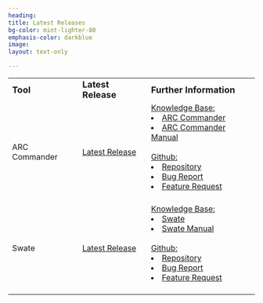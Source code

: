 ```yaml
---
heading: 
title: Latest Releases
bg-color: mint-lighter-80
emphasis-color: darkblue
image:
layout: text-only

--- 
```


<table>
<tr>
    <td><b><font size="4">Tool</font></b></td>
    <td><b><font size="4">Latest Release</font></b></td>
    <td><b><font size="4">Further Information</font></b></td>
</tr>
<tr>
    <td>ARC Commander</td>
    <td><a href="https://github.com/nfdi4plants/arcCommander/releases/latest">Latest Release</a></td>
    <td>
    <u>Knowledge Base:</u>
    <li><a href="https://nfdi4plants.org/nfdi4plants.knowledgebase/docs/implementation/ArcCommander.html">ARC Commander</a></li>
    <li><a href="https://nfdi4plants.org/nfdi4plants.knowledgebase/docs/ArcCommanderManual/index.html">ARC Commander Manual</a></li>
    <br>
    <u>Github:</u>
    <li><a href="https://github.com/nfdi4plants/arcCommander">Repository</a></li>
    <li><a href="https://github.com/nfdi4plants/arcCommander/issues/new?assignees=&labels=Type%3A+Bug&projects=&template=bug_report.md&title=%5BBUG%5D">Bug Report</a></li>
    <li><a href="https://github.com/nfdi4plants/arcCommander/issues/new?assignees=&labels=Type%3A+Enhancement&projects=&template=feature_request.md&title=%5BFeature+Request%5D">Feature Request</a></li>
    <br>
    </td>
</tr>
<tr>
    <td>Swate</td>
    <td><a href="https://github.com/nfdi4plants/swate/releases/latest">Latest Release</a></td>
    <td>
    <u>Knowledge Base:</u>
    <li><a href="https://nfdi4plants.org/nfdi4plants.knowledgebase/docs/implementation/Swate.html">Swate</a></li>
    <li><a href="https://nfdi4plants.org/nfdi4plants.knowledgebase/docs/SwateManual/index.html">Swate Manual</a></li>
    <br>
    <u>Github:</u>
    <li><a href="https://github.com/nfdi4plants/Swate">Repository</a></li>
    <li><a href="https://github.com/nfdi4plants/Swate/issues/new?assignees=&labels=Type%3A+Bug&projects=&template=bug_report.md&title=%5BBUG%5D+placeholder">Bug Report</a></li>
    <li><a href="https://github.com/nfdi4plants/Swate/issues/new?assignees=&labels=Type%3A+Enhancement&projects=&template=feature_request.md&title=%5BFeature+Request%5D+placeholder">Feature Request</a></li>
    <br>
    </td>
</tr>
<!--<tr>
    <td>ARCitect</td>
    <td><a href="https://github.com/nfdi4plants/ARCitect/releases/latest">Latest Release</a></td>
    <td>
    <u>Knowledge Base:</u>
    <li><a href="???">Converter</a></li>
    <li><a href="???">Converter Manual</a></li>
    <br>
    <u>Github:</u>
    <li><a href="https://github.com/nfdi4plants/ARCitect">Repository</a></li>
    <li><a href="???">Bug Report</a></li>
    <li><a href="???">Feature Request</a></li>
    </td>
    <br>
</tr>-->
<!--<tr>
    <td>Converter</td>
    <td><a href="https://github.com/nfdi4plants/converters/releases/latest">Latest Release</a></td>
    <td>
    <u>Knowledge Base:</u>
    <li><a href="???">Converter</a></li>
    <li><a href="???">Converter Manual</a></li>
    <br>
    <u>Github:</u>
    <li><a href="https://github.com/nfdi4plants/converters">Repository</a></li>
    <li><a href="https://github.com/nfdi4plants/ARCitect/issues/new?assignees=&labels=&projects=&template=bug_report.md&title=%5BBUG%5D+placeholder">Bug Report</a></li>
    <li><a href="https://github.com/nfdi4plants/ARCitect/issues/new?assignees=&labels=&projects=&template=feature_request.md&title=%5BFeature+Request%5D+placeholder">Feature Request</a></li>
    </td>
    <br>
</tr>-->
</table>

<!-- 
Other Variant:

Tool | Latest Release | Further Information
----------------|-----------|------------------
ARC Commander  | [Latest Release](https://github.com/nfdi4plants/arcCommander/releases/latest) | **Knowledge Base:** <ul><li>[ARC Commander](https://nfdi4plants.org/nfdi4plants.knowledgebase/docs/implementation/ArcCommander.html)<li>[ARC Commander Manual](https://nfdi4plants.org/nfdi4plants.knowledgebase/docs/ArcCommanderManual/index.html)</li></ul>**Github:** <ul><li>[Repository](https://github.com/nfdi4plants/arcCommander)<li>[Bug Report](https://github.com/nfdi4plants/arcCommander/issues/new?assignees=&labels=Type%3A+Bug&projects=&template=bug_report.md&title=%5BBUG%5D)</li><li>[Feature Request](https://github.com/nfdi4plants/arcCommander/issues/new?assignees=&labels=Type%3A+Enhancement&projects=&template=feature_request.md&title=%5BFeature+Request%5D)</li></ul>
Swate  | [Latest Release](https://github.com/nfdi4plants/swate/releases/latest) | **Knowledge Base:** <ul><li>[Swate](https://nfdi4plants.org/nfdi4plants.knowledgebase/docs/implementation/Swate.html)<li>[Swate Manual](https://nfdi4plants.org/nfdi4plants.knowledgebase/docs/SwateManual/index.html)</li></ul>**Github:** <ul><li>[Repository](https://github.com/nfdi4plants/Swate)<li>[Bug Report](https://github.com/nfdi4plants/Swate/issues/new?assignees=&labels=Type%3A+Bug&projects=&template=bug_report.md&title=%5BBUG%5D+placeholder)</li><li>[Feature Request](https://github.com/nfdi4plants/Swate/issues/new?assignees=&labels=Type%3A+Enhancement&projects=&template=feature_request.md&title=%5BFeature+Request%5D+placeholder)</li></ul>
<!--Converters | [Latest Release](https://github.com/nfdi4plants/converters/releases/latest) | **Knowledge Base:** <ul><li>[Converters](???)<li>[Converters Manual](???)</li></ul>**Github:** <ul><li>[Repository](https://github.com/nfdi4plants/converters)<li>[Bug Report](???)</li><li>[Feature Request](???)</li></ul>-->

<!--
Second Variant
<table>
<tr>
    <td><b><font size="4">Tool</font></b></td>
    <td><b><font size="4">Latest Release</font></b></td>
    <td><b><font size="4">Further Information</font></b></td>
</tr>
<tr>
    <td>ARC Commander</td>
    <td><a href="https://github.com/nfdi4plants/arcCommander/releases/latest">Latest Release</a></td>
    <td>
    <b>Knowledge Base:</b>
    <li><a href="https://nfdi4plants.org/nfdi4plants.knowledgebase/docs/implementation/ArcCommander.html">ARC Commander</a></li>
    <li><a href="https://nfdi4plants.org/nfdi4plants.knowledgebase/docs/ArcCommanderManual/index.html">ARC Commander Manual</a></li>
    <br>
    <b>Github:</b>
    <li><a href="https://github.com/nfdi4plants/arcCommander">Repository</a></li>
    <li><a href="https://github.com/nfdi4plants/arcCommander/issues/new?assignees=&labels=Type%3A+Bug&projects=&template=bug_report.md&title=%5BBUG%5D">Bug Report</a></li>
    <li><a href="https://github.com/nfdi4plants/arcCommander/issues/new?assignees=&labels=Type%3A+Enhancement&projects=&template=feature_request.md&title=%5BFeature+Request%5D">Feature Request</a></li>
    <br>
    </td>
</tr>
<tr>
    <td>Swate</td>
    <td><a href="https://github.com/nfdi4plants/swate/releases/latest">Latest Release</a></td>
    <td>
    <b>Knowledge Base:</b>
    <li><a href="https://nfdi4plants.org/nfdi4plants.knowledgebase/docs/implementation/Swate.html">Swate</a></li>
    <li><a href="https://nfdi4plants.org/nfdi4plants.knowledgebase/docs/SwateManual/index.html">Swate Manual</a></li>
    <br>
    <b>Github:</b>
    <li><a href="https://github.com/nfdi4plants/Swate">Repository</a></li>
    <li><a href="https://github.com/nfdi4plants/Swate/issues/new?assignees=&labels=Type%3A+Bug&projects=&template=bug_report.md&title=%5BBUG%5D+placeholder">Bug Report</a></li>
    <li><a href="https://github.com/nfdi4plants/Swate/issues/new?assignees=&labels=Type%3A+Enhancement&projects=&template=feature_request.md&title=%5BFeature+Request%5D+placeholder">Feature Request</a></li>
    <br>
    </td>
</tr>
<!--<tr>
    <td>Converter</td>
    <td><a href="https://github.com/nfdi4plants/converters/releases/latest">Latest Release</a></td>
    <td>
    <u>Knowledge Base:</u>
    <li><a href="???">Converter</a></li>
    <li><a href="???">Converter Manual</a></li>
    <br>
    <u>Github:</u>
    <li><a href="https://github.com/nfdi4plants/converters">Repository</a></li>
    <li><a href="???">Bug Report</a></li>
    <li><a href="???">Feature Request</a></li>
    <br>
    </td>
</tr>
</table>-->